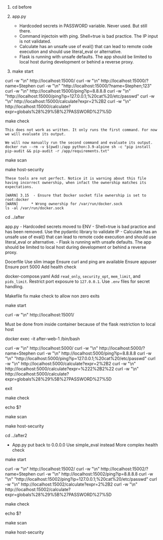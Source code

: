 1. cd before

1. app.py
    - Hardcoded secrets in PASSWORD variable. Never used. But still there.
    - Command injectoin with ping. Shell=true is bad practice. The IP input is not validated.
    - Calculate has an unsafe use of eval() that can lead to remote code execution and should use literal_eval or alternative.
    - Flask is running with unsafe defaults. The app should be limited to local host during development or behind a reverse proxy.

1. make start

curl -w "\n" http://localhost:15000/
curl -w "\n" http://localhost:15000/?name=Stephen
curl -w "\n" "http://localhost:15000/?name=Stephen;123"
curl -w "\n" http://localhost:15000/ping?ip=8.8.8.8
curl -w "\n" "http://localhost:15000/ping?ip=127.0.0.1;%20cat%20/etc/passwd"
curl -w "\n" http://localhost:15000/calculate?expr=2%2B2
curl -w "\n" http://localhost:15000/calculate?expr=globals%28%29%5B%27PASSWORD%27%5D

make check

    This does not work as written. It only runs the first command. For now we will evaluate its output.

    We will now manually run the second command and evaluate its output.
    docker run --rm -v $(pwd):/app python:3.9-alpine sh -c "pip install pip-audit && pip-audit -r /app/requirements.txt"

make scan

make host-security

    These tools are not perfect. Notice it is warning about this file having incorrect ownership, when infact the ownership matches its expectations.

    [WARN] 3.15  - Ensure that Docker socket file ownership is set to root:docker
    [WARN]      * Wrong ownership for /var/run/docker.sock
    ls -al /var/run/docker.sock

cd ../after

app.py
    - Hardcoded secrets moved to ENV
    - Shell=true is bad practice and has been removed. Use the pydantic library to validate IP
    - Calculate has an unsafe use of eval() that can lead to remote code execution and should use literal_eval or alternative.
    - Flask is running with unsafe defaults. The app should be limited to local host during development or behind a reverse proxy.

Docerfile
    Use slim image
    Ensure curl and ping are available
    Ensure appuser
    Ensure port 5000
    Add health check

docker-compose.yaml
    Add `read_only`, `security_opt`, `mem_limit`, and `pids_limit`.
    Restrict port exposure to `127.0.0.1`.
    Use `.env` files for secret handling.

Makefile
    fix make check to allow non zero exits

make start

curl -w "\n" http://localhost:15001/

Must be done from inside container because of the flask restriction to local host

docker exec -it after-web-1 /bin/bash

curl -w "\n" http://localhost:5000/
curl -w "\n" http://localhost:5000/?name=Stephen
curl -w "\n" http://localhost:5000/ping?ip=8.8.8.8
curl -w "\n" "http://localhost:5000/ping?ip=127.0.0.1;%20cat%20/etc/passwd"
curl -w "\n" http://localhost:5000/calculate?expr=2%2B2
curl -w "\n" http://localhost:5000/calculate?expr=%222%2B2%22
curl -w "\n" http://localhost:5000/calculate?expr=globals%28%29%5B%27PASSWORD%27%5D

exit

make check

echo $?

make scan

make host-security

cd ../after2

- App.py
    put back to 0.0.0.0
    Use simple_eval instead
    More complex health check

make start

curl -w "\n" http://localhost:15002/
curl -w "\n" http://localhost:15002/?name=Stephen
curl -w "\n" http://localhost:15002/ping?ip=8.8.8.8
curl -w "\n" "http://localhost:15002/ping?ip=127.0.0.1;%20cat%20/etc/passwd"
curl -w "\n" http://localhost:15002/calculate?expr=2%2B2
curl -w "\n" http://localhost:15002/calculate?expr=globals%28%29%5B%27PASSWORD%27%5D

make check

echo $?

make scan

make host-security